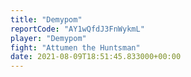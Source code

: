 ```yaml
---
title: "Demypom"
reportCode: "AY1wQfdJ3FnWykmL"
player: "Demypom"
fight: "Attumen the Huntsman"
date: 2021-08-09T18:51:45.833000+00:00
---
```

